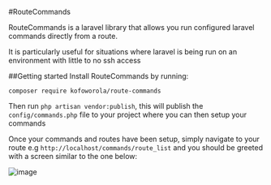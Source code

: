 #RouteCommands

RouteCommands is a laravel library that allows you run configured
laravel commands directly from a route. 

It is particularly useful for situations where laravel is being run on
an environment with little to no ssh access

##Getting started
Install RouteCommands by running: 

```composer require kofoworola/route-commands```

Then run ```php artisan vendor:publish```, this will publish the
```config/commands.php``` file to your project where you can then setup your commands

Once your commands and routes have been setup, simply navigate to your route 
e.g `http://localhost/commands/route_list` and you should be greeted with a screen 
similar to the one below:

![image](https://imgur.com/a/Z9Sppg5 "Image")